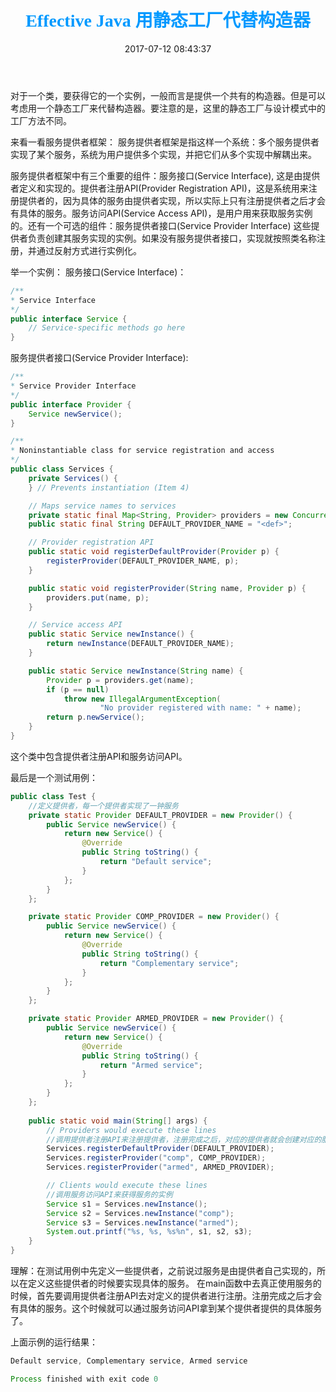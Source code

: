 ﻿---
title: <font color=#0099ff face="微软雅黑">Effective Java 用静态工厂代替构造器</font>
date: 2017-07-12 08:43:37
categories: java读书笔记
tags: [Java,经验之谈,高效开发]
---

对于一个类，要获得它的一个实例，一般而言是提供一个共有的构造器。但是可以考虑用一个静态工厂来代替构造器。要注意的是，这里的静态工厂与设计模式中的工厂方法不同。

来看一看服务提供者框架：
服务提供者框架是指这样一个系统：多个服务提供者实现了某个服务，系统为用户提供多个实现，并把它们从多个实现中解耦出来。

服务提供者框架中有三个重要的组件：服务接口(Service Interface), 这是由提供者定义和实现的。提供者注册API(Provider Registration API)，这是系统用来注册提供者的，因为具体的服务由提供者实现，所以实际上只有注册提供者之后才会有具体的服务。服务访问API(Service Access API)，是用户用来获取服务实例的。还有一个可选的组件：服务提供者接口(Service Provider Interface)
这些提供者负责创建其服务实现的实例。如果没有服务提供者接口，实现就按照类名称注册，并通过反射方式进行实例化。

举一个实例：
服务接口(Service Interface)：

```java
/**
* Service Interface
*/
public interface Service {
	// Service-specific methods go here
}
```
服务提供者接口(Service Provider Interface):

```java
/**
* Service Provider Interface
*/
public interface Provider {
	Service newService();
}
```

```java
/**
* Noninstantiable class for service registration and access
*/
public class Services {
	private Services() {
	} // Prevents instantiation (Item 4)

	// Maps service names to services
	private static final Map<String, Provider> providers = new ConcurrentHashMap<String, Provider>();
	public static final String DEFAULT_PROVIDER_NAME = "<def>";

	// Provider registration API
	public static void registerDefaultProvider(Provider p) {
		registerProvider(DEFAULT_PROVIDER_NAME, p);
	}

	public static void registerProvider(String name, Provider p) {
		providers.put(name, p);
	}

	// Service access API
	public static Service newInstance() {
		return newInstance(DEFAULT_PROVIDER_NAME);
	}

	public static Service newInstance(String name) {
		Provider p = providers.get(name);
		if (p == null)
			throw new IllegalArgumentException(
					"No provider registered with name: " + name);
		return p.newService();
	}
}

```
这个类中包含提供者注册API和服务访问API。

最后是一个测试用例：

```java
public class Test {
    //定义提供者，每一个提供者实现了一钟服务
	private static Provider DEFAULT_PROVIDER = new Provider() {
		public Service newService() {
			return new Service() {
				@Override
				public String toString() {
					return "Default service";
				}
			};
		}
	};

	private static Provider COMP_PROVIDER = new Provider() {
		public Service newService() {
			return new Service() {
				@Override
				public String toString() {
					return "Complementary service";
				}
			};
		}
	};

	private static Provider ARMED_PROVIDER = new Provider() {
		public Service newService() {
			return new Service() {
				@Override
				public String toString() {
					return "Armed service";
				}
			};
		}
	};
	
	public static void main(String[] args) {
		// Providers would execute these lines
		//调用提供者注册API来注册提供者，注册完成之后，对应的提供者就会创建对应的服务
		Services.registerDefaultProvider(DEFAULT_PROVIDER);
		Services.registerProvider("comp", COMP_PROVIDER);
		Services.registerProvider("armed", ARMED_PROVIDER);

		// Clients would execute these lines
		//调用服务访问API来获得服务的实例
		Service s1 = Services.newInstance();
		Service s2 = Services.newInstance("comp");
		Service s3 = Services.newInstance("armed");
		System.out.printf("%s, %s, %s%n", s1, s2, s3);
	}
}
```

理解：在测试用例中先定义一些提供者，之前说过服务是由提供者自己实现的，所以在定义这些提供者的时候要实现具体的服务。
在main函数中去真正使用服务的时候，首先要调用提供者注册API去对定义的提供者进行注册。注册完成之后才会有具体的服务。这个时候就可以通过服务访问API拿到某个提供者提供的具体服务了。

上面示例的运行结果：

```java
Default service, Complementary service, Armed service

Process finished with exit code 0
```





